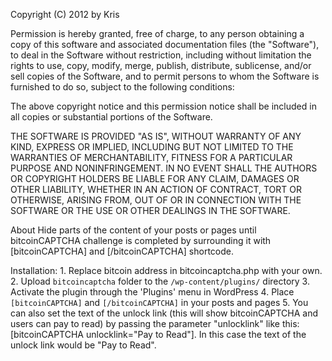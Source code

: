 Copyright (C) 2012 by Kris

Permission is hereby granted, free of charge, to any person obtaining a copy
of this software and associated documentation files (the "Software"), to deal
in the Software without restriction, including without limitation the rights
to use, copy, modify, merge, publish, distribute, sublicense, and/or sell
copies of the Software, and to permit persons to whom the Software is
furnished to do so, subject to the following conditions:

The above copyright notice and this permission notice shall be included in
all copies or substantial portions of the Software.

THE SOFTWARE IS PROVIDED "AS IS", WITHOUT WARRANTY OF ANY KIND, EXPRESS OR
IMPLIED, INCLUDING BUT NOT LIMITED TO THE WARRANTIES OF MERCHANTABILITY,
FITNESS FOR A PARTICULAR PURPOSE AND NONINFRINGEMENT. IN NO EVENT SHALL THE
AUTHORS OR COPYRIGHT HOLDERS BE LIABLE FOR ANY CLAIM, DAMAGES OR OTHER
LIABILITY, WHETHER IN AN ACTION OF CONTRACT, TORT OR OTHERWISE, ARISING FROM,
OUT OF OR IN CONNECTION WITH THE SOFTWARE OR THE USE OR OTHER DEALINGS IN
THE SOFTWARE.

About
	Hide parts of the content of your posts or pages until bitcoinCAPTCHA challenge is completed by surrounding it with [bitcoinCAPTCHA] and [/bitcoinCAPTCHA] shortcode.

Installation:
	1. Replace bitcoin address in bitcoincaptcha.php with your own.
	2. Upload `bitcoincaptcha` folder to the `/wp-content/plugins/` directory
	3. Activate the plugin through the 'Plugins' menu in WordPress
	4. Place `[bitcoinCAPTCHA]` and `[/bitcoinCAPTCHA]` in your posts and pages
	5. You can also set the text of the unlock link (this will show bitcoinCAPTCHA and users can pay to read) by passing the parameter "unlocklink" like this: [bitcoinCAPTCHA unlocklink="Pay to Read"]. In this case the text of the unlock link would be "Pay to Read".